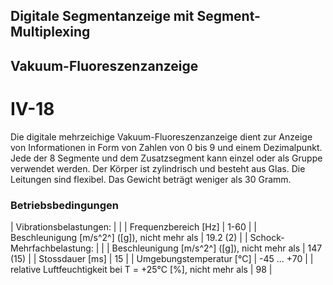 ## Digitale Segmentanzeige mit Segment-Multiplexing
## Vakuum-Fluoreszenzanzeige
# IV-18

Die digitale mehrzeichige Vakuum-Fluoreszenzanzeige dient zur Anzeige von Informationen in Form von Zahlen von 0 bis 9 und einem Dezimalpunkt.
Jede der 8 Segmente und dem Zusatzsegment kann einzel oder als Gruppe verwendet werden.
Der Körper ist zylindrisch und besteht aus Glas.
Die Leitungen sind flexibel.
Das Gewicht beträgt weniger als 30 Gramm.

### Betriebsbedingungen
| Vibrationsbelastungen: |  |
| Frequenzbereich [Hz] | 1-60 |
| Beschleunigung [m/s^2^] ([g]), nicht mehr als | 19.2 (2) |
| Schock-Mehrfachbelastung: |  |
| Beschleunigung [m/s^2^] ([g]), nicht mehr als | 147 (15) |
| Stossdauer [ms] | 15 |
| Umgebungstemperatur [°C] | -45 ... +70 |
| relative Luftfeuchtigkeit bei T = +25°C [%], nicht mehr als | 98 |
